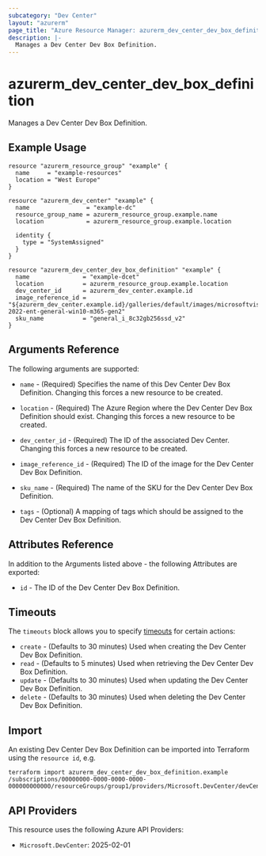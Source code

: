 ```yaml
---
subcategory: "Dev Center"
layout: "azurerm"
page_title: "Azure Resource Manager: azurerm_dev_center_dev_box_definition"
description: |-
  Manages a Dev Center Dev Box Definition.
---
```


# azurerm_dev_center_dev_box_definition

Manages a Dev Center Dev Box Definition.

## Example Usage

```hcl
resource "azurerm_resource_group" "example" {
  name     = "example-resources"
  location = "West Europe"
}

resource "azurerm_dev_center" "example" {
  name                = "example-dc"
  resource_group_name = azurerm_resource_group.example.name
  location            = azurerm_resource_group.example.location

  identity {
    type = "SystemAssigned"
  }
}

resource "azurerm_dev_center_dev_box_definition" "example" {
  name               = "example-dcet"
  location           = azurerm_resource_group.example.location
  dev_center_id      = azurerm_dev_center.example.id
  image_reference_id = "${azurerm_dev_center.example.id}/galleries/default/images/microsoftvisualstudio_visualstudioplustools_vs-2022-ent-general-win10-m365-gen2"
  sku_name           = "general_i_8c32gb256ssd_v2"
}
```

## Arguments Reference

The following arguments are supported:

* `name` - (Required) Specifies the name of this Dev Center Dev Box Definition. Changing this forces a new resource to be created.

* `location` - (Required) The Azure Region where the Dev Center Dev Box Definition should exist. Changing this forces a new resource to be created.

* `dev_center_id` - (Required) The ID of the associated Dev Center. Changing this forces a new resource to be created.

* `image_reference_id` - (Required) The ID of the image for the Dev Center Dev Box Definition.

* `sku_name` - (Required) The name of the SKU for the Dev Center Dev Box Definition.

* `tags` - (Optional) A mapping of tags which should be assigned to the Dev Center Dev Box Definition.

## Attributes Reference

In addition to the Arguments listed above - the following Attributes are exported:

* `id` - The ID of the Dev Center Dev Box Definition.

## Timeouts

The `timeouts` block allows you to specify [timeouts](https://www.terraform.io/docs/configuration/resources.html#timeouts) for certain actions:

* `create` - (Defaults to 30 minutes) Used when creating the Dev Center Dev Box Definition.
* `read` - (Defaults to 5 minutes) Used when retrieving the Dev Center Dev Box Definition.
* `update` - (Defaults to 30 minutes) Used when updating the Dev Center Dev Box Definition.
* `delete` - (Defaults to 30 minutes) Used when deleting the Dev Center Dev Box Definition.

## Import

An existing Dev Center Dev Box Definition can be imported into Terraform using the `resource id`, e.g.

```shell
terraform import azurerm_dev_center_dev_box_definition.example /subscriptions/00000000-0000-0000-0000-000000000000/resourceGroups/group1/providers/Microsoft.DevCenter/devCenters/dc1/devBoxDefinitions/et1
```

## API Providers
<!-- This section is generated, changes will be overwritten -->
This resource uses the following Azure API Providers:

* `Microsoft.DevCenter`: 2025-02-01
